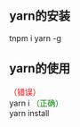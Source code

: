 <!-- toc -->
## yarn的安装
tnpm i yarn -g

## yarn的使用
<span style="color:red;">（错误）</span>      
yarn i
<span style="color:green;">（正确）</span>     
yarn install     
<!-- endtoc -->